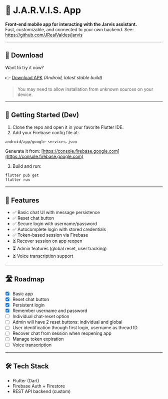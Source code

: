 # 🤖 J.A.R.V.I.S. App

**Front-end mobile app for interacting with the Jarvis assistant.**  
Fast, customizable, and connected to your own backend.
See: https://github.com/JRealValdes/jarvis

---

## 📱 Download

Want to try it now?

👉 [Download APK](.app_release/jarvis_1.1.1.apk) *(Android, latest stable build)*

> You may need to allow installation from unknown sources on your device.

---

## 🚀 Getting Started (Dev)

1. Clone the repo and open it in your favorite Flutter IDE.
2. Add your Firebase config file at:

```
android/app/google-services.json
```

Generate it from: [https://console.firebase.google.com](https://console.firebase.google.com)

3. Build and run:

```bash
flutter pub get
flutter run
```

---

## 📌 Features

- ✅ Basic chat UI with message persistence
- ✅ Reset chat button
- ✅ Secure login with username/password
- ✅ Autocomplete login with stored credentials
- ✅ Token-based session via Firebase
- ⏳ Recover session on app reopen
- ⏳ Admin features (global reset, user tracking)
- ⏳ Voice transcription support

---

## 🛣️ Roadmap

- [x] Basic app
- [x] Reset chat button
- [x] Persistent login
- [x] Remember username and password
- [ ] Individual chat-reset option
- [ ] Admin will have 2 reset buttons: individual and global
- [ ] User identification through first login, username as thread ID
- [ ] Recover chat from session when reopening app
- [ ] Manage token expiration
- [ ] Voice transcription

---

## 🛠 Tech Stack

- Flutter (Dart)
- Firebase Auth + Firestore
- REST API backend (custom)

